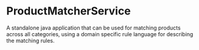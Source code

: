 ProductMatcherService
=====================

A standalone java application that can be used for matching products across all categories, using a domain specific rule language for describing the matching rules.
